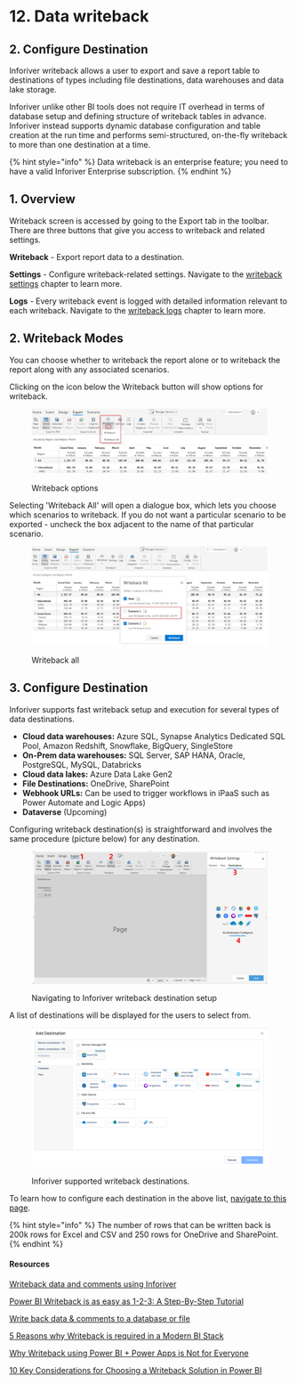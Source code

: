 # 12. Data writeback

## 2. Configure Destination

Inforiver writeback allows a user to export and save a report table to destinations of types including file destinations, data warehouses and data lake storage.&#x20;

Inforiver unlike other BI tools does not require IT overhead in terms of database setup and defining structure of writeback tables in advance. Inforiver instead supports dynamic database configuration and table creation at the run time and performs semi-structured, on-the-fly writeback to more than one destination at a time.

{% hint style="info" %}
Data writeback is an enterprise feature; you need to have a valid Inforiver Enterprise subscription.
{% endhint %}

## 1. Overview

Writeback screen is accessed by going to the Export tab in the toolbar. There are three buttons that give you access to writeback and related settings.&#x20;

**Writeback** - Export report data to a destination.&#x20;

**Settings** - Configure writeback-related settings. Navigate to the [writeback settings](settings/) chapter to learn more.&#x20;

**Logs** - Every writeback event is logged with detailed information relevant to each writeback. Navigate to the [writeback logs](logs.md) chapter to learn more.



## 2. Writeback Modes

You can choose whether to writeback the report alone or to writeback the report along with any associated scenarios.&#x20;

Clicking on the icon below the Writeback button will show options for writeback.

<figure><img src="../../.gitbook/assets/image (14) (2).png" alt=""><figcaption><p>Writeback options</p></figcaption></figure>

Selecting 'Writeback All' will open a dialogue box, which lets you choose which scenarios to writeback. If you do not want a particular scenario to be exported - uncheck the box adjacent to the name of that particular scenario.

<figure><img src="../../.gitbook/assets/image (16) (2).png" alt=""><figcaption><p>Writeback all</p></figcaption></figure>

## 3. Configure Destination

Inforiver supports fast writeback setup and execution for several types of data destinations.

* **Cloud data warehouses:** Azure SQL, Synapse Analytics Dedicated SQL Pool, Amazon Redshift, Snowflake, BigQuery, SingleStore
* **On-Prem data warehouses:** SQL Server, SAP HANA, Oracle, PostgreSQL, MySQL, Databricks
* **Cloud data lakes:** Azure Data Lake Gen2
* **File Destinations:** OneDrive, SharePoint
* **Webhook URLs:** Can be used to trigger workflows in iPaaS such as Power Automate and Logic Apps)
* **Dataverse** (Upcoming)

Configuring writeback destination(s) is straightforward and involves the same procedure (picture below) for any destination.

<figure><img src="../../.gitbook/assets/image (37).png" alt=""><figcaption><p>Navigating to Inforiver writeback destination setup</p></figcaption></figure>

&#x20;A list of destinations will be displayed for the users to select from.&#x20;

<figure><img src="../../.gitbook/assets/image (74).png" alt=""><figcaption><p>Inforiver supported writeback destinations.</p></figcaption></figure>



To learn how to configure each destination in the above list, [navigate to this page](destinations/#overview).&#x20;

{% hint style="info" %}
The number of rows that can be written back is 200k rows for Excel and CSV and 250 rows for OneDrive and SharePoint.
{% endhint %}

#### Resources

[Writeback data and comments using Inforiver](https://inforiver.com/writeback-powerbi/)

[Power BI Writeback is as easy as 1-2-3: A Step-By-Step Tutorial](https://inforiver.com/blog/writeback/power-bi-data-writeback-123-step-by-step-tutorial/)

[Write back data & comments to a database or file](https://inforiver.com/blog/writeback/write-back-data-comments-database-file-powerbi/)

[5 Reasons why Writeback is required in a Modern BI Stack](https://inforiver.com/blog/writeback/5-reasons-why-writeback-is-required-in-a-modern-bi-stack/)

[Why Writeback using Power BI + Power Apps is Not for Everyone](https://inforiver.com/blog/writeback/writeback-using-powerbi-powerapps-not-for-everyone/)

[10 Key Considerations for Choosing a Writeback Solution in Power BI](https://inforiver.com/blog/writeback/writeback-power-bi-10-key-considerations/)
